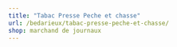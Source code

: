 ```yaml
---
title: "Tabac Presse Peche et chasse"
url: /bedarieux/tabac-presse-peche-et-chasse/
shop: marchand de journaux
---
```

